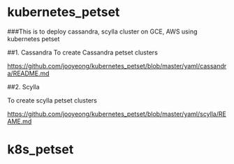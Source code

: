 # kubernetes_petset

###This is to deploy cassandra, scylla cluster on GCE, AWS using kubernetes petset

##1. Cassandra
To create Cassandra petset clusters

<https://github.com/jooyeong/kubernetes_petset/blob/master/yaml/cassandra/README.md>

##2. Scylla

To create scylla petset clusters  

<https://github.com/jooyeong/kubernetes_petset/blob/master/yaml/scylla/REAME.md>
# k8s_petset

